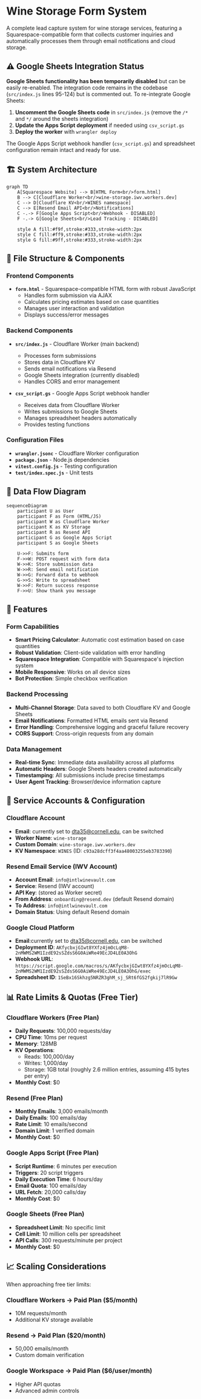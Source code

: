 # Wine Storage Form System

A complete lead capture system for wine storage services, featuring a Squarespace-compatible form that collects customer inquiries and automatically processes them through email notifications and cloud storage.

## ⚠️ Google Sheets Integration Status

**Google Sheets functionality has been temporarily disabled** but can be easily re-enabled. The integration code remains in the codebase (`src/index.js` lines 95-124) but is commented out. To re-integrate Google Sheets:

1. **Uncomment the Google Sheets code** in `src/index.js` (remove the `/*` and `*/` around the sheets integration)
2. **Update the Apps Script deployment** if needed using `csv_script.gs`
3. **Deploy the worker** with `wrangler deploy`

The Google Apps Script webhook handler (`csv_script.gs`) and spreadsheet configuration remain intact and ready for use.

## 🏗️ System Architecture

```mermaid
graph TD
    A[Squarespace Website] --> B[HTML Form<br/>form.html]
    B --> C[Cloudflare Worker<br/>wine-storage.iwv.workers.dev]
    C --> D[Cloudflare KV<br/>WINES namespace]
    C --> E[Resend Email API<br/>Notifications]
    C -.-> F[Google Apps Script<br/>Webhook - DISABLED]
    F -.-> G[Google Sheets<br/>Lead Tracking - DISABLED]
    
    style A fill:#f9f,stroke:#333,stroke-width:2px
    style C fill:#ff9,stroke:#333,stroke-width:2px
    style G fill:#9ff,stroke:#333,stroke-width:2px
```

## 📁 File Structure & Components

### Frontend Components
- **`form.html`** - Squarespace-compatible HTML form with robust JavaScript
  - Handles form submission via AJAX
  - Calculates pricing estimates based on case quantities
  - Manages user interaction and validation
  - Displays success/error messages

### Backend Components
- **`src/index.js`** - Cloudflare Worker (main backend)
  - Processes form submissions
  - Stores data in Cloudflare KV
  - Sends email notifications via Resend
  - Google Sheets integration (currently disabled)
  - Handles CORS and error management

- **`csv_script.gs`** - Google Apps Script webhook handler
  - Receives data from Cloudflare Worker
  - Writes submissions to Google Sheets
  - Manages spreadsheet headers automatically
  - Provides testing functions

### Configuration Files
- **`wrangler.jsonc`** - Cloudflare Worker configuration
- **`package.json`** - Node.js dependencies
- **`vitest.config.js`** - Testing configuration
- **`test/index.spec.js`** - Unit tests

## 🔄 Data Flow Diagram

```mermaid
sequenceDiagram
    participant U as User
    participant F as Form (HTML/JS)
    participant W as Cloudflare Worker
    participant K as KV Storage
    participant R as Resend API
    participant G as Google Apps Script
    participant S as Google Sheets
    
    U->>F: Submits form
    F->>W: POST request with form data
    W->>K: Store submission data
    W->>R: Send email notification
    W->>G: Forward data to webhook
    G->>S: Write to spreadsheet
    W->>F: Return success response
    F->>U: Show thank you message
```

## 🎯 Features

### Form Capabilities
- **Smart Pricing Calculator**: Automatic cost estimation based on case quantities
- **Robust Validation**: Client-side validation with error handling
- **Squarespace Integration**: Compatible with Squarespace's injection system
- **Mobile Responsive**: Works on all device sizes
- **Bot Protection**: Simple checkbox verification

### Backend Processing
- **Multi-Channel Storage**: Data saved to both Cloudflare KV and Google Sheets
- **Email Notifications**: Formatted HTML emails sent via Resend
- **Error Handling**: Comprehensive logging and graceful failure recovery
- **CORS Support**: Cross-origin requests from any domain

### Data Management
- **Real-time Sync**: Immediate data availability across all platforms
- **Automatic Headers**: Google Sheets headers created automatically
- **Timestamping**: All submissions include precise timestamps
- **User Agent Tracking**: Browser/device information capture

## 🏢 Service Accounts & Configuration

### Cloudflare Account
- **Email**: currently set to dta35@cornell.edu, can be switched
- **Worker Name**: `wine-storage`
- **Custom Domain**: `wine-storage.iwv.workers.dev`
- **KV Namespace**: `WINES` (ID: `c93a28dcff3f4aa48003255eb3783390`)

### Resend Email Service (IWV Account)
- **Account Email**: `info@intlwinevault.com`
- **Service**: Resend (IWV account)
- **API Key**: (stored as Worker secret)
- **From Address**: `onboarding@resend.dev` (default Resend domain)
- **To Address**: `info@intlwinevault.com`
- **Domain Status**: Using default Resend domain

### Google Cloud Platform
- **Email**:currently set to dta35@cornell.edu, can be switched
- **Deployment ID**: `AKfycbxjGIwt8YXfz4jmOcLqM8-2nMWMS2WM1IzdE92sSZdsS6G0AiWRe49EcJD4LE0A3OhG`
- **Webhook URL**: `https://script.google.com/macros/s/AKfycbxjGIwt8YXfz4jmOcLqM8-2nMWMS2WM1IzdE92sSZdsS6G0AiWRe49EcJD4LE0A3OhG/exec`
- **Spreadsheet ID**: `1SeBx16Skhzg5NRZR3ghM_sj_SRt6fGS2fgkij7lR9Gw`

## 📊 Rate Limits & Quotas (Free Tier)

### Cloudflare Workers (Free Plan)
- **Daily Requests**: 100,000 requests/day
- **CPU Time**: 10ms per request
- **Memory**: 128MB
- **KV Operations**: 
  - Reads: 100,000/day
  - Writes: 1,000/day
  - Storage: 1GB total (roughly 2.6 million entries, assuming 415 bytes per entry)
- **Monthly Cost**: $0

### Resend (Free Plan)
- **Monthly Emails**: 3,000 emails/month
- **Daily Emails**: 100 emails/day
- **Rate Limit**: 10 emails/second
- **Domain Limit**: 1 verified domain
- **Monthly Cost**: $0

### Google Apps Script (Free Plan)
- **Script Runtime**: 6 minutes per execution
- **Triggers**: 20 script triggers
- **Daily Execution Time**: 6 hours/day
- **Email Quota**: 100 emails/day
- **URL Fetch**: 20,000 calls/day
- **Monthly Cost**: $0

### Google Sheets (Free Plan)
- **Spreadsheet Limit**: No specific limit
- **Cell Limit**: 10 million cells per spreadsheet
- **API Calls**: 300 requests/minute per project
- **Monthly Cost**: $0

## 📈 Scaling Considerations

When approaching free tier limits:

### Cloudflare Workers → Paid Plan ($5/month)
- 10M requests/month
- Additional KV storage available

### Resend → Paid Plan ($20/month)  
- 50,000 emails/month
- Custom domain verification

### Google Workspace → Paid Plan ($6/user/month)
- Higher API quotas
- Advanced admin controls


